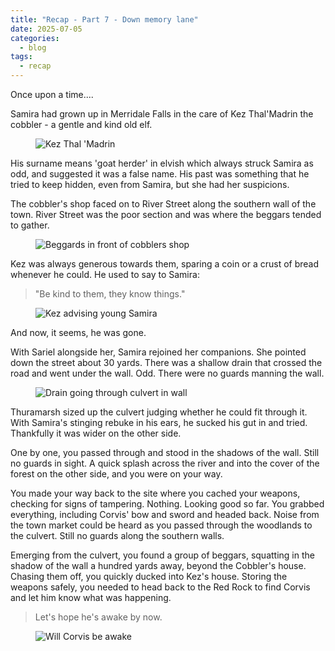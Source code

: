 ```yaml
---
title: "Recap - Part 7 - Down memory lane"
date: 2025-07-05
categories:
  - blog
tags:
  - recap
---
```


Once upon a time....

Samira had grown up in Merridale Falls in the care of Kez Thal'Madrin the cobbler - a gentle and kind old elf. 

<figure class="image-caption">
  <img src="{{ site.baseurl }}/assets/images/kez-the-elf-cobbler.png" alt="Kez Thal 'Madrin">
</figure>


His surname means 'goat herder' in elvish which always struck Samira as odd, and suggested it was a false name. His past was something that he tried to keep hidden, even from Samira, but she had her suspicions.

The cobbler's shop faced on to River Street along the southern wall of the town. River Street was the poor section and was where the beggars tended to gather. 
<figure class="image-caption">
  <img src="{{ site.baseurl }}/assets/images/cobblers-shop-beggars.png" alt="Beggards in front of cobblers shop">
</figure>

Kez was always generous towards them, sparing a coin or a crust of bread whenever he could. He used to say to Samira: 

>"Be kind to them, they know things."

<figure class="image-caption">
  <img src="{{ site.baseurl }}/assets/images/young-samira-and-kez.png" alt="Kez advising young Samira">
</figure>

And now, it seems, he was gone.

With Sariel alongside her, Samira rejoined her companions. She pointed down the street about 30 yards. There was a shallow drain that crossed the road and went under the wall. Odd. There were no guards manning the wall.

<figure class="image-caption">
  <img src="{{ site.baseurl }}/assets/images/wall-culvert.png" alt="Drain going through culvert in wall">
</figure>

Thuramarsh sized up the culvert judging whether he could fit through it. With Samira's stinging rebuke in his ears, he sucked his gut in and tried. Thankfully it was wider on the other side.

One by one, you passed through and stood in the shadows of the wall. Still no guards in sight. A quick splash across the river and into the cover of the forest on the other side, and you were on your way.

You made your way back to the site where you cached your weapons, checking for signs of tampering. Nothing. Looking good so far. You grabbed everything, including Corvis' bow and sword and headed back. Noise from the town market could be heard as you passed through the woodlands to the culvert. Still no guards along the southern walls.

Emerging from the culvert, you found a group of beggars, squatting in the shadow of the wall a hundred yards away, beyond the Cobbler's house. Chasing them off, you quickly ducked into Kez's house. Storing the weapons safely, you needed to head back to the Red Rock to find Corvis and let him know what was happening. 

<blockquote>Let's hope he's awake by now.</blockquote>

<figure class="image-caption">
  <img src="{{ site.baseurl }}/assets/images/corvis-awake.png" alt="Will Corvis be awake">
</figure>